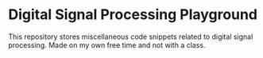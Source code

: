 # Digital Signal Processing Playground

This repository stores miscellaneous code snippets related to digital signal processing. Made on my own free time and not with a class.